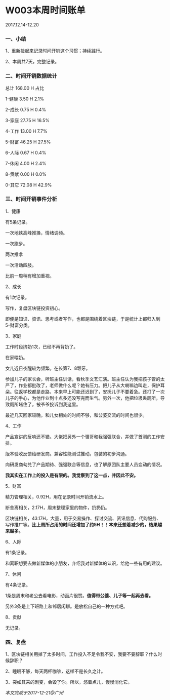 # W003本周时间账单

2017.12.14-12.20

### 一、小结

1、重新捡起来记录时间开销这个习惯；持续践行。

2、本周共7天，完整记录。

### 二、时间开销数据统计

总计	168.00 	H	占比

1-健康	3.50 	H	2.1%

2-成长	0.75 	H	0.4%

3-家庭	27.75 	H	16.5%

4-工作	13.00 	H	7.7%

5-财富	46.25 	H	27.5%

6-人际	0.67 	H	0.4%

7-休闲	4.00 	H	2.4%

8-贡献	0.00 	H	0.0%

0-其它	72.08 	H	42.9%

### 三、时间开销事件分析

1、健康

有5条记录。

一次地铁高峰推搡，情绪调频。

一次跑步。

两次推拿

一次活动四肢。

比前一周稍有增加重视。

2、成长

有1次记录。

写作，复盘区块链投资初心。

即便是知识、资讯、思考或者写作，也都是围绕着区块链，于是统计上都归入到5-财富分类。

3、家庭

工作时段挤奶1次，已经不再背奶了。

在家喂奶。

女儿近日夜醒较为频繁。在长第7、8颗牙。

参加儿子的家长会，听班主任训话，看秋季文艺汇演。班主任认为我把孩子管的太严了，作业都批改了，老师做什么呢？她有压力。把儿子从大喇嘛边叫走，保护耳朵。往返学校都是走路，本来早上可能还迟到了，安抚儿子不要着急。还打了一次儿子的手心，为他作业到十点多还没写完而生气。另外一次，他把垃圾丢厕所，导致厕所堵住了，被爷爷投诉到我这里。

最近几天回家较晚。和儿女相处的时间不够，和公婆交流的时间也很少。

4、工作

产品宣讲的反响还不错。大佬把另外一个骥哥和我强强联合，并做了首测的工作安排。

版本验收反馈给研发商。兼容性能测试推动。包装的初步沟通。

向研发商勾兑了产品期待、强强联合等信息，也了解原团队主要人员变动的情况。

**我其实在工作上的投入是有限的。我觉察到了这一点，并因此不安。**

5、财富

精力管理相关，0.92H，用在记录时间开销流水上。

断舍离相关，2.17H，周末整理家里的物件，扔扔扔。

区块链相关，43.17H，大量，用于交易操作、探讨交流、资讯信息、代购服务、写作推广等。**比上周所占用的时间还增加了约5H！！本来还想着减少的，结果越来越多。**

6、人际

有1条记录。

和离职想要去做新媒体的小朋友，介绍我对新媒体的认识，给他一些有用的建议。

7、休闲

有4条记录。

1条是周末和老公去看电影，动画片很赞。**值得带公婆、儿子等一起再去看。**

另外3条是上下班路上和邻居闲聊。是放松自己的一种方式吧。

8、贡献

无记录。

### 四、复盘

1、区块链相关用掉了太多时间，工作投入不足令我不安，我要不要辞职？什么时候辞职？

2、睡眠不够，每天两杯咖啡，这样不是长久之计。

3、突如其来的剧变，会毁了你。所以，悠着点儿，慢慢消化它。

_本文完成于2017-12-21@广州_

